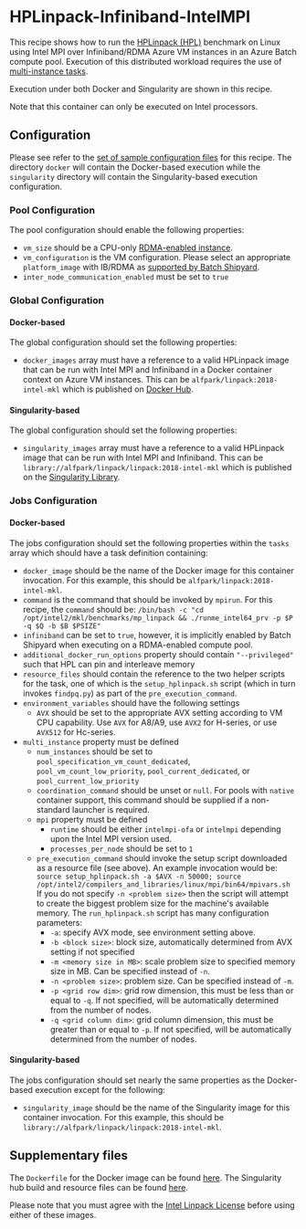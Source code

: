 # HPLinpack-Infiniband-IntelMPI
This recipe shows how to run the
[HPLinpack (HPL)](http://www.netlib.org/benchmark/hpl/) benchmark
on Linux using Intel MPI over Infiniband/RDMA Azure VM instances in an Azure
Batch compute pool. Execution of this distributed workload requires the use of
[multi-instance tasks](../../docs/80-batch-shipyard-multi-instance-tasks.md).

Execution under both Docker and Singularity are shown in this recipe.

Note that this container can only be executed on Intel processors.

## Configuration
Please see refer to the [set of sample configuration files](./config) for
this recipe. The directory `docker` will contain the Docker-based execution
while the `singularity` directory will contain the Singularity-based
execution configuration.

### Pool Configuration
The pool configuration should enable the following properties:
* `vm_size` should be a CPU-only
[RDMA-enabled instance](https://docs.microsoft.com/azure/virtual-machines/linux/sizes-hpc).
* `vm_configuration` is the VM configuration. Please select an appropriate
`platform_image` with IB/RDMA as
[supported by Batch Shipyard](../../docs/25-batch-shipyard-platform-image-support.md).
* `inter_node_communication_enabled` must be set to `true`

### Global Configuration
#### Docker-based
The global configuration should set the following properties:
* `docker_images` array must have a reference to a valid HPLinpack image
that can be run with Intel MPI and Infiniband in a Docker container context
on Azure VM instances. This can be `alfpark/linpack:2018-intel-mkl` which is
published on [Docker Hub](https://hub.docker.com/r/alfpark/linpack).

#### Singularity-based
The global configuration should set the following properties:
* `singularity_images` array must have a reference to a valid HPLinpack image
that can be run with Intel MPI and Infiniband. This can be
`library://alfpark/linpack/linpack:2018-intel-mkl` which is
published on the [Singularity Library](https://cloud.sylabs.io/library/alfpark/linpack/linpack).

### Jobs Configuration
#### Docker-based
The jobs configuration should set the following properties within the `tasks`
array which should have a task definition containing:
* `docker_image` should be the name of the Docker image for this container
invocation. For this example, this should be `alfpark/linpack:2018-intel-mkl`.
* `command` is the command that should be invoked by `mpirun`. For this recipe,
the `command` should be:
`/bin/bash -c "cd /opt/intel2/mkl/benchmarks/mp_linpack && ./runme_intel64_prv -p $P -q $Q -b $B $PSIZE"`
* `infiniband` can be set to `true`, however, it is implicitly enabled by
Batch Shipyard when executing on a RDMA-enabled compute pool.
* `additional_docker_run_options` property should contain `"--privileged"`
such that HPL can pin and interleave memory
* `resource_files` should contain the reference to the two helper scripts
for the task, one of which is the `setup_hplinpack.sh` script (which
in turn invokes `findpq.py`) as part of the `pre_execution_command`.
* `environment_variables` should have the following settings
  * `AVX` should be set to the appropriate AVX setting according to VM CPU
    capability. Use `AVX` for A8/A9, use `AVX2` for H-series, or use `AVX512`
    for Hc-series.
* `multi_instance` property must be defined
  * `num_instances` should be set to `pool_specification_vm_count_dedicated`,
    `pool_vm_count_low_priority`, `pool_current_dedicated`, or
    `pool_current_low_priority`
  * `coordination_command` should be unset or `null`. For pools with
    `native` container support, this command should be supplied if
    a non-standard launcher is required.
  * `mpi` property must be defined
    * `runtime` should be either `intelmpi-ofa` or `intelmpi` depending upon
      the Intel MPI version used.
    * `processes_per_node` should be set to `1`
  * `pre_execution_command` should invoke the setup script downloaded as
    a resource file (see above). An example invocation would be:
    `source setup_hplinpack.sh -a $AVX -n 50000; source /opt/intel2/compilers_and_libraries/linux/mpi/bin64/mpivars.sh`
    If you do not specify `-n <problem size>` then the script will attempt to
    create the biggest problem size for the machine's available memory.
    The `run_hplinpack.sh` script has many configuration parameters:
    * `-a`: specify AVX mode, see environment setting above.
    * `-b <block size>`: block size, automatically determined from AVX
      setting if not specified
    * `-m <memory size in MB>`: scale problem size to specified memory size in
      MB. Can be specified instead of `-n`.
    * `-n <problem size>`: problem size. Can be specified instead of `-m`.
    * `-p <grid row dim>`: grid row dimension, this must be less than or equal
      to `-q`. If not specified, will be automatically determined from the
      number of nodes.
    * `-q <grid column dim>`: grid column dimension, this must be greater than
      or equal to `-p`. If not specified, will be automatically determined from
      the number of nodes.

#### Singularity-based
The jobs configuration should set nearly the same properties as the
Docker-based execution except for the following:
* `singularity_image` should be the name of the Singularity image for this
container invocation. For this example, this should be
`library://alfpark/linpack/linpack:2018-intel-mkl`.

## Supplementary files
The `Dockerfile` for the Docker image can be found [here](./docker). The
Singularity hub build and resource files can be found
[here](https://github.com/alfpark/linpack).

Please note that you must agree with the
[Intel Linpack License](https://software.intel.com/en-us/articles/intel-linpack-benchmark-download-license-agreement)
before using either of these images.
